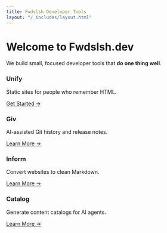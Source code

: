 ```yaml
---
title: Fwdslsh Developer Tools
layout: "/_includes/layout.html"
---
```


<template slot="title">Fwdslsh Developer Tools</template>
<template slot="description">Small, focused tools that ship fast.</template>
<template slot="section">home</template>

# Welcome to Fwdslsh.dev

We build small, focused developer tools that **do one thing well**.

<div class="tool-grid">
  <article class="card" style="view-transition-name: unify-hero">
    <h3>Unify</h3>
    <p>Static sites for people who remember HTML.</p>
    <a href="/unify/">Get Started →</a>
  </article>
  <article class="card" style="view-transition-name: giv-hero">
    <h3>Giv</h3>
    <p>AI-assisted Git history and release notes.</p>
    <a href="/giv/">Learn More →</a>
  </article>
  <article class="card" style="view-transition-name: inform-hero">
    <h3>Inform</h3>
    <p>Convert websites to clean Markdown.</p>
    <a href="/inform/">Learn More →</a>
  </article>
  <article class="card" style="view-transition-name: catalog-hero">
    <h3>Catalog</h3>
    <p>Generate content catalogs for AI agents.</p>
    <a href="/catalog/">Learn More →</a>
  </article>
</div>

<include src="/_includes/_cta.html">
  <template slot="heading">Ship Today</template>
  <template slot="copy">Use Unify to deploy in minutes.</template>
</include>
